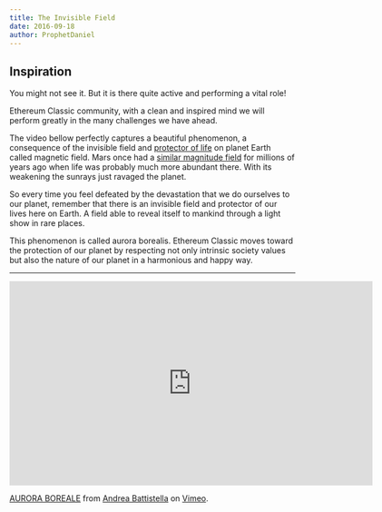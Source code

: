 ```yaml
---
title: The Invisible Field
date: 2016-09-18
author: ProphetDaniel
---
```


## Inspiration


You might not see it. But it is there quite active and performing a vital role!

Ethereum Classic community, with a clean and inspired mind we will perform greatly in the many challenges we have ahead.

The video bellow perfectly captures a beautiful phenomenon, a consequence of the invisible field and [protector of life](https://youtu.be/MEr_h6cUat4) on planet Earth called magnetic field. Mars once had a [similar magnitude field](http://mgs-mager.gsfc.nasa.gov/Kids/magfield.html) for millions of years ago when life was probably much more abundant there. With its weakening the sunrays just ravaged the planet.

So every time you feel defeated by the devastation that we do ourselves to our planet, remember that there is an invisible field and protector of our lives here on Earth. A field able to reveal itself to mankind through a light show in rare places.

This phenomenon is called aurora borealis. Ethereum Classic moves toward the protection of our planet by respecting not only intrinsic society values but also the nature of our planet in a harmonious and happy way.

-----

<iframe src="https://player.vimeo.com/video/65121424?autoplay=1" width="640" height="360" frameborder="0" webkitallowfullscreen mozallowfullscreen allowfullscreen></iframe>
<p><a href="https://vimeo.com/65121424">AURORA BOREALE</a> from <a href="https://vimeo.com/user17747909">Andrea Battistella</a> on <a href="https://vimeo.com">Vimeo</a>.</p>